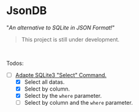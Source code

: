 JsonDB
======

"*An alternative to SQLite in JSON Format!*"

> This project is still under development.

<br />

Todos:
- [ ] [Adapte SQLite3 "Select" Command.](https://www.sqlite.org/images/syntax/select-stmt.gif)
  - [x] Select all datas.
  - [x] Select by column.
  - [x] Select by the `where` parameter.
  - [ ] Select by column and the `where` parameter.
